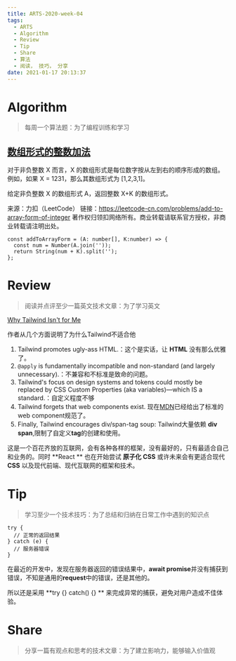 ```yaml
---
title: ARTS-2020-week-04
tags:
  - ARTS
  - Algorithm
  - Review
  - Tip
  - Share
  - 算法
  - 阅读， 技巧， 分享
date: 2021-01-17 20:13:37
---
```


# Algorithm

> 每周一个算法题：为了编程训练和学习

## [数组形式的整数加法](https://leetcode-cn.com/problems/add-to-array-form-of-integer/)

对于非负整数 X 而言，X 的数组形式是每位数字按从左到右的顺序形成的数组。例如，如果 X = 1231，那么其数组形式为 [1,2,3,1]。

给定非负整数 X 的数组形式 A，返回整数 X+K 的数组形式。

来源：力扣（LeetCode）
链接：https://leetcode-cn.com/problems/add-to-array-form-of-integer
著作权归领扣网络所有。商业转载请联系官方授权，非商业转载请注明出处。

```````tsx
const addToArrayForm = (A: number[], K:number) => {
  const num = Number(A.join(''));
  return String(num + K).split('');
};
```````




# Review

> 阅读并点评至少一篇英文技术文章：为了学习英文

[Why Tailwind Isn't for Me](https://dev.to/jaredcwhite/why-tailwind-isn-t-for-me-5c90)

作者从几个方面说明了为什么Tailwind不适合他

1.  Tailwind promotes ugly-ass HTML.：这个是实话，让 **HTML** 没有那么优雅了。
2.  `@apply` is fundamentally incompatible and non-standard (and largely unnecessary).：不兼容和不标准是致命的问题。
3. Tailwind's focus on design systems and tokens could mostly be replaced by CSS Custom Properties (aka variables)—which IS a standard.：自定义程度不够
4. Tailwind forgets that web components exist. 现在[MDN](https://developer.mozilla.org/zh-CN/docs/Web/Web_Components)已经给出了标准的web component规范了。
5.  Finally, Tailwind encourages div/span-tag soup: Tailwind大量依赖 **div span**,限制了自定义**tag**的创建和使用。

这是一个百花齐放的互联网，会有各种各样的框架，没有最好的，只有最适合自己和业务的。同时 **React ** 也在开始尝试 **原子化 CSS** 或许未来会有更适合现代 **CSS** 以及现代前端、现代互联网的框架和技术。

# Tip

> 学习至少一个技术技巧：为了总结和归纳在日常工作中遇到的知识点

```tsx
try {
  // 正常的返回结果
} catch (e) {
  // 服务器错误
}
```

在最近的开发中，发现在服务器返回的错误结果中，**await promise**并没有捕获到错误，不知是通用的**request**中的错误，还是其他的。

所以还是采用 **try {} catch() {} ** 来完成异常的捕获，避免对用户造成不佳体验。



# Share

> 分享一篇有观点和思考的技术文章：为了建立影响力，能够输入价值观
